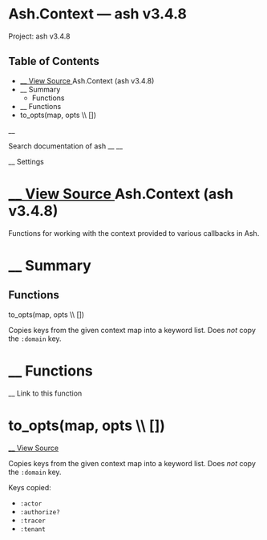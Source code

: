 # Ash.Context — ash v3.4.8

Project: ash v3.4.8

## Table of Contents

- [ __ View Source ](external_link) Ash.Context (ash v3.4.8)
- __ Summary
  - Functions
- __ Functions
- to_opts(map, opts \\\ [])

__

Search documentation of ash __ __

__ Settings

#  [ __ View Source ](external_link) Ash.Context (ash v3.4.8)

Functions for working with the context provided to various callbacks in Ash.

#  __ Summary

##  Functions

to_opts(map, opts \\\ [])

Copies keys from the given context map into a keyword list. Does _not_ copy the `:domain` key.

#  __ Functions

__ Link to this function

# to_opts(map, opts \\\ [])

[ __ View Source ](external_link)

Copies keys from the given context map into a keyword list. Does _not_ copy the `:domain` key.

Keys copied:

  * `:actor`
  * `:authorize?`
  * `:tracer`
  * `:tenant`


